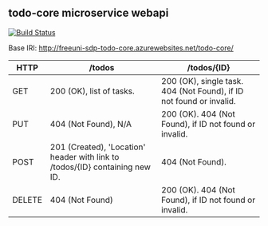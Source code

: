 todo-core microservice webapi
------------------------------

[![Build Status](https://travis-ci.org/freeuni-sdp/todo-core.svg?branch=master)](https://travis-ci.org/freeuni-sdp/todo-core)


Base IRI: http://freeuni-sdp-todo-core.azurewebsites.net/todo-core/

HTTP  |  /todos   |  /todos/{ID}
------|-----------|---------
GET   | 200 (OK), list of tasks. | 200 (OK), single task. 404 (Not Found), if ID not found or invalid.
PUT   | 404 (Not Found), N/A | 200 (OK). 404 (Not Found), if ID not found or invalid.
POST  | 201 (Created), 'Location' header with link to /todos/{ID} containing new ID. | 404 (Not Found).
DELETE| 404 (Not Found) | 200 (OK). 404 (Not Found), if ID not found or invalid.
